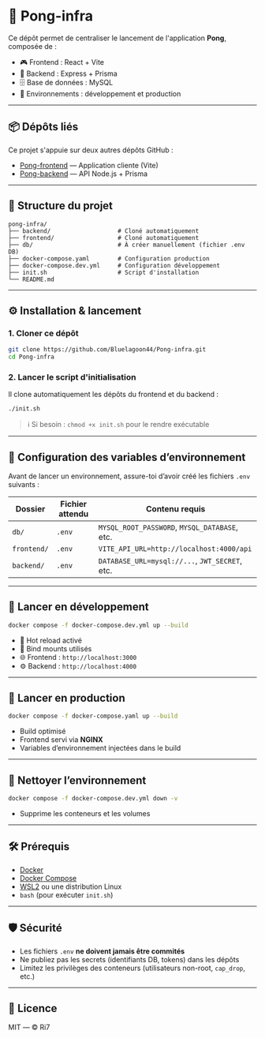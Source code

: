 # 🏓 Pong-infra

Ce dépôt permet de centraliser le lancement de l'application **Pong**, composée de :

- 🎮 Frontend : React + Vite  
- 🧠 Backend : Express + Prisma  
- 🗄️ Base de données : MySQL  
- 🔁 Environnements : développement et production  

---

## 📦 Dépôts liés

Ce projet s'appuie sur deux autres dépôts GitHub :

- [Pong-frontend](https://github.com/Bluelagoon44/Pong-front.git) — Application cliente (Vite)  
- [Pong-backend](https://github.com/Bluelagoon44/Pong-back.git) — API Node.js + Prisma  

---

## 📁 Structure du projet

```
pong-infra/
├── backend/                   # Cloné automatiquement
├── frontend/                  # Cloné automatiquement
├── db/                        # À créer manuellement (fichier .env DB)
├── docker-compose.yaml        # Configuration production
├── docker-compose.dev.yml     # Configuration développement
├── init.sh                    # Script d'installation
└── README.md
```

---

## ⚙️ Installation & lancement

### 1. Cloner ce dépôt

```bash
git clone https://github.com/Bluelagoon44/Pong-infra.git
cd Pong-infra
```

### 2. Lancer le script d'initialisation

Il clone automatiquement les dépôts du frontend et du backend :

```bash
./init.sh
```

> ℹ️ Si besoin : `chmod +x init.sh` pour le rendre exécutable

---

## 🔐 Configuration des variables d’environnement

Avant de lancer un environnement, assure-toi d’avoir créé les fichiers `.env` suivants :

| Dossier        | Fichier attendu     | Contenu requis                                           |
|----------------|---------------------|-----------------------------------------------------------|
| `db/`          | `.env`              | `MYSQL_ROOT_PASSWORD`, `MYSQL_DATABASE`, etc.            |
| `frontend/`    | `.env`              | `VITE_API_URL=http://localhost:4000/api`                  |
| `backend/`     | `.env`              | `DATABASE_URL=mysql://...`, `JWT_SECRET`, etc.           |

---

## 🧪 Lancer en développement

```bash
docker compose -f docker-compose.dev.yml up --build
```

- 🔄 Hot reload activé  
- 🔗 Bind mounts utilisés  
- 🌐 Frontend : `http://localhost:3000`  
- ⚙️ Backend : `http://localhost:4000`

---

## 🚀 Lancer en production

```bash
docker compose -f docker-compose.yaml up --build
```

- Build optimisé  
- Frontend servi via **NGINX**  
- Variables d’environnement injectées dans le build

---

## 🧹 Nettoyer l’environnement

```bash
docker compose -f docker-compose.dev.yml down -v
```

- Supprime les conteneurs et les volumes

---

## 🛠️ Prérequis

- [Docker](https://www.docker.com/)  
- [Docker Compose](https://docs.docker.com/compose/)  
- [WSL2](https://learn.microsoft.com/fr-fr/windows/wsl/install) ou une distribution Linux  
- `bash` (pour exécuter `init.sh`)

---

## 🛡️ Sécurité

- Les fichiers `.env` **ne doivent jamais être commités**  
- Ne publiez pas les secrets (identifiants DB, tokens) dans les dépôts  
- Limitez les privilèges des conteneurs (utilisateurs non-root, `cap_drop`, etc.)

---

## 📄 Licence

MIT — © Ri7
